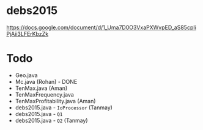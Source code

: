 # debs2015
https://docs.google.com/document/d/1_Uma7D0O3VxaPXWvpED_aS85cpIiPjAii3LFErKbzZk

# Todo
* Geo.java
* Mc.java (Rohan) - DONE
* TenMax.java (Aman)
* TenMaxFrequency.java
* TenMaxProfitability.java (Aman)
* debs2015.java - `IoProcessor` (Tanmay)
* debs2015.java - `Q1`
* debs2015.java - `Q2` (Tanmay)
